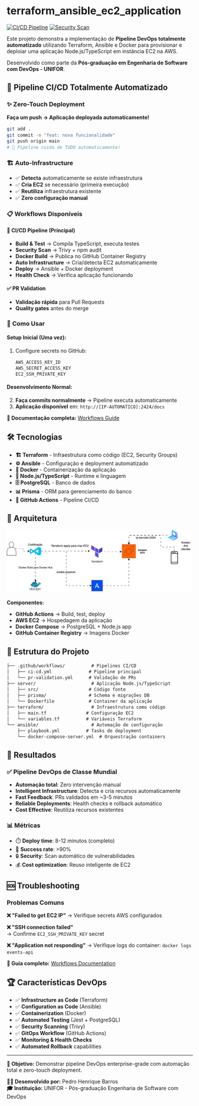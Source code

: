# terraform_ansible_ec2_application

[![CI/CD Pipeline](https://github.com/PedroBarros3421/terraform_ansible_ec2_application/actions/workflows/ci-cd.yml/badge.svg)](https://github.com/PedroBarros3421/terraform_ansible_ec2_application/actions/workflows/ci-cd.yml)
[![Security Scan](https://github.com/PedroBarros3421/terraform_ansible_ec2_application/actions/workflows/pr-validation.yml/badge.svg)](https://github.com/PedroBarros3421/terraform_ansible_ec2_application/actions/workflows/pr-validation.yml)

Este projeto demonstra a implementação de **Pipeline DevOps totalmente automatizado** utilizando Terraform, Ansible e Docker para provisionar e deploiar uma aplicação Node.js/TypeScript em instância EC2 na AWS.

Desenvolvido como parte da **Pós-graduação em Engenharia de Software com DevOps - UNIFOR**.

## 🚀 Pipeline CI/CD Totalmente Automatizado

### ✨ **Zero-Touch Deployment**

**Faça um push → Aplicação deployada automaticamente!**

```bash
git add .
git commit -m "feat: nova funcionalidade"
git push origin main
# 🎉 Pipeline cuida de TUDO automaticamente!
```

### 🏗️ **Auto-Infrastructure**

- ✅ **Detecta** automaticamente se existe infraestrutura
- ✅ **Cria EC2** se necessário (primeira execução)
- ✅ **Reutiliza** infraestrutura existente
- ✅ **Zero configuração manual**

### 📋 **Workflows Disponíveis**

#### 🚀 **CI/CD Pipeline** (Principal)

- **Build & Test** → Compila TypeScript, executa testes
- **Security Scan** → Trivy + npm audit
- **Docker Build** → Publica no GitHub Container Registry
- **Auto Infrastructure** → Cria/detecta EC2 automaticamente
- **Deploy** → Ansible + Docker deployment
- **Health Check** → Verifica aplicação funcionando

#### ✅ **PR Validation**

- **Validação rápida** para Pull Requests
- **Quality gates** antes do merge

### 🎯 **Como Usar**

#### **Setup Inicial (Uma vez):**

1. Configure secrets no GitHub:
   ```
   AWS_ACCESS_KEY_ID
   AWS_SECRET_ACCESS_KEY
   EC2_SSH_PRIVATE_KEY
   ```

#### **Desenvolvimento Normal:**

2. **Faça commits normalmente** → Pipeline executa automaticamente
3. **Aplicação disponível** em: `http://[IP-AUTOMATICO]:2424/docs`

**📖 Documentação completa:** [Workflows Guide](.github/README.md)

## 🛠️ Tecnologias

- **🏗️ Terraform** - Infraestrutura como código (EC2, Security Groups)
- **⚙️ Ansible** - Configuração e deployment automatizado
- **🐳 Docker** - Containerização da aplicação
- **🚀 Node.js/TypeScript** - Runtime e linguagem
- **🗄️ PostgreSQL** - Banco de dados
- **📊 Prisma** - ORM para gerenciamento do banco
- **🔄 GitHub Actions** - Pipeline CI/CD

## 📐 Arquitetura

![Arquitetura do projeto](./Diagrama-arquitetura.svg)

**Componentes:**

- **GitHub Actions** → Build, test, deploy
- **AWS EC2** → Hospedagem da aplicação
- **Docker Compose** → PostgreSQL + Node.js app
- **GitHub Container Registry** → Imagens Docker

## 📁 Estrutura do Projeto

```
├── .github/workflows/          # Pipelines CI/CD
│   ├── ci-cd.yml              # Pipeline principal
│   └── pr-validation.yml      # Validação de PRs
├── server/                     # Aplicação Node.js/TypeScript
│   ├── src/                   # Código fonte
│   ├── prisma/                # Schema e migrações DB
│   └── Dockerfile             # Container da aplicação
├── terraform/                  # Infraestrutura como código
│   ├── main.tf               # Configuração EC2
│   └── variables.tf          # Variáveis Terraform
└── ansible/                    # Automação de configuração
    ├── playbook.yml          # Tasks de deployment
    └── docker-compose-server.yml  # Orquestração containers
```

## 🎉 Resultados

### ✅ **Pipeline DevOps de Classe Mundial**

- **Automação total**: Zero intervenção manual
- **Intelligent Infrastructure**: Detecta e cria recursos automaticamente
- **Fast Feedback**: PRs validados em ~3-5 minutos
- **Reliable Deployments**: Health checks e rollback automático
- **Cost Effective**: Reutiliza recursos existentes

### 📊 **Métricas**

- ⏱️ **Deploy time**: 8-12 minutos (completo)
- 🎯 **Success rate**: >90%
- 🔒 **Security**: Scan automático de vulnerabilidades
- 💰 **Cost optimization**: Reuso inteligente de EC2

## 🆘 Troubleshooting

### **Problemas Comuns**

**❌ "Failed to get EC2 IP"**
→ Verifique secrets AWS configurados

**❌ "SSH connection failed"**  
→ Confirme `EC2_SSH_PRIVATE_KEY` secret

**❌ "Application not responding"**
→ Verifique logs do container: `docker logs events-api`

**📖 Guia completo:** [Workflows Documentation](.github/README.md)

## 🏆 Características DevOps

- ✅ **Infrastructure as Code** (Terraform)
- ✅ **Configuration as Code** (Ansible)
- ✅ **Containerization** (Docker)
- ✅ **Automated Testing** (Jest + PostgreSQL)
- ✅ **Security Scanning** (Trivy)
- ✅ **GitOps Workflow** (GitHub Actions)
- ✅ **Monitoring & Health Checks**
- ✅ **Automated Rollback** capabilities

---

**🎯 Objetivo:** Demonstrar pipeline DevOps enterprise-grade com automação total e zero-touch deployment.

**👨‍💻 Desenvolvido por:** Pedro Henrique Barros  
**🎓 Instituição:** UNIFOR - Pós-graduação Engenharia de Software com DevOps
